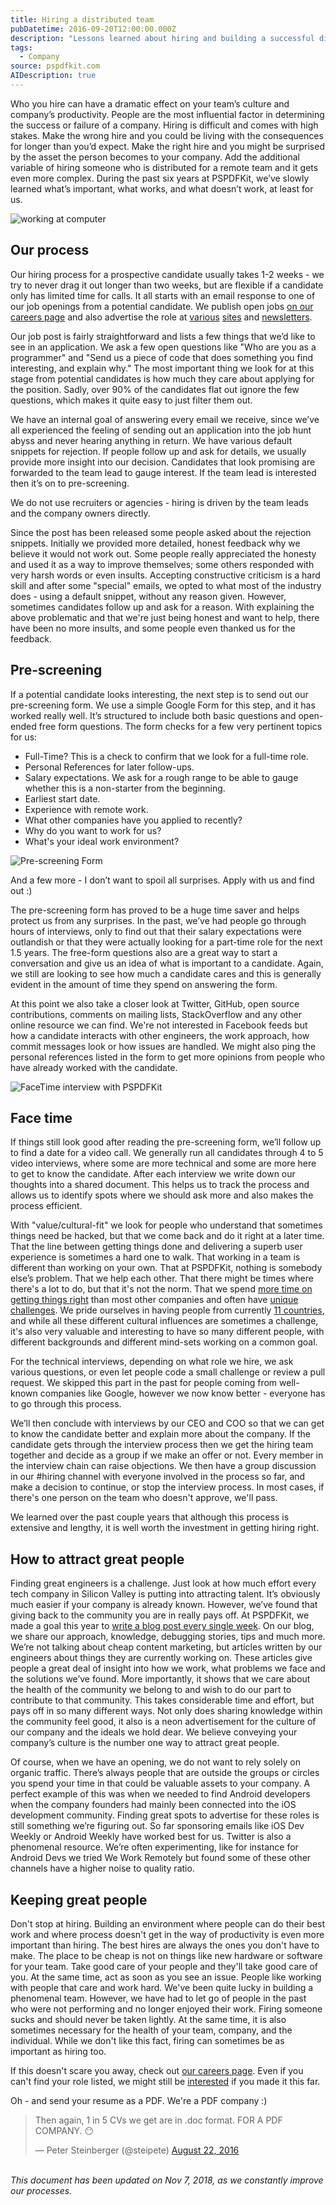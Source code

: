 ```yaml
---
title: Hiring a distributed team
pubDatetime: 2016-09-20T12:00:00.000Z
description: "Lessons learned about hiring and building a successful distributed remote team at PSPDFKit over six years."
tags:
  - Company
source: pspdfkit.com
AIDescription: true
---
```


Who you hire can have a dramatic effect on your team’s culture and company’s productivity. People are the most influential factor in determining the success or failure of a company. Hiring is difficult and comes with high stakes. Make the wrong hire and you could be living with the consequences for longer than you’d expect. Make the right hire and you might be surprised by the asset the person becomes to your company. Add the additional variable of hiring someone who is distributed for a remote team and it gets even more complex. During the past six years at PSPDFKit, we’ve slowly learned what’s important, what works, and what doesn’t work, at least for us.

![working at computer](/assets/img/2016/hiring-a-distributed-team/hands-on-computer.jpg)

## Our process

Our hiring process for a prospective candidate usually takes 1-2 weeks - we try to never drag it out longer than two weeks, but are flexible if a candidate only has limited time for calls. It all starts with an email response to one of our job openings from a potential candidate. We publish open jobs [on our careers page](https://pspdfkit.com/careers) and also advertise the role at [various](http://stackoverflow.com/) [sites](https://weworkremotely.com/) and [newsletters](https://iosdevweekly.com/).

Our job post is fairly straightforward and lists a few things that we’d like to see in an application. We ask a few open questions like "Who are you as a programmer" and "Send us a piece of code that does something you find interesting, and explain why." The most important thing we look for at this stage from potential candidates is how much they care about applying for the position. Sadly, over 90% of the candidates flat out ignore the few questions, which makes it quite easy to just filter them out.

We have an internal goal of answering every email we receive, since we’ve all experienced the feeling of sending out an application into the job hunt abyss and never hearing anything in return. We have various default snippets for rejection. If people follow up and ask for details, we usually provide more insight into our decision. Candidates that look promising are forwarded to the team lead to gauge interest. If the team lead is interested then it’s on to pre-screening.

We do not use recruiters or agencies - hiring is driven by the team leads and the company owners directly.

Since the post has been released some people asked about the rejection snippets. Initially we provided more detailed, honest feedback why we believe it would not work out. Some people really appreciated the honesty and used it as a way to improve themselves; some others responded with very harsh words or even insults. Accepting constructive criticism is a hard skill and after some "special" emails, we opted to what most of the industry does - using a default snippet, without any reason given. However, sometimes candidates follow up and ask for a reason. With explaining the above problematic and that we're just being honest and want to help, there have been no more insults, and some people even thanked us for the feedback.

## Pre-screening

If a potential candidate looks interesting, the next step is to send out our pre-screening form. We use a simple Google Form for this step, and it has worked really well. It’s structured to include both basic questions and open-ended free form questions. The form checks for a few very pertinent topics for us:

- Full-Time? This is a check to confirm that we look for a full-time role.
- Personal References for later follow-ups.
- Salary expectations. We ask for a rough range to be able to gauge whether this is a non-starter from the beginning.
- Earliest start date.
- Experience with remote work.
- What other companies have you applied to recently?
- Why do you want to work for us?
- What's your ideal work environment?

![Pre-screening Form](/assets/img/2016/hiring-a-distributed-team/pre-screening.png)

And a few more - I don’t want to spoil all surprises. Apply with us and find out :)

The pre-screening form has proved to be a huge time saver and helps protect us from any surprises. In the past, we’ve had people go through hours of interviews, only to find out that their salary expectations were outlandish or that they were actually looking for a part-time role for the next 1.5 years. The free-form questions also are a great way to start a conversation and give us an idea of what is important to a candidate. Again, we still are looking to see how much a candidate cares and this is generally evident in the amount of time they spend on answering the form.

At this point we also take a closer look at Twitter, GitHub, open source contributions, comments on mailing lists, StackOverflow and any other online resource we can find. We're not interested in Facebook feeds but how a candidate interacts with other engineers, the work approach, how commit messages look or how issues are handled. We might also ping the personal references listed in the form to get more opinions from people who have already worked with the candidate.

![FaceTime interview with PSPDFKit](/assets/img/2016/hiring-a-distributed-team/interview-at-computer.jpg)

## Face time

If things still look good after reading the pre-screening form, we’ll follow up to find a date for a video call. We generally run all candidates through 4 to 5 video interviews, where some are more technical and some are more here to get to know the candidate. After each interview we write down our thoughts into a shared document. This helps us to track the process and allows us to identify spots where we should ask more and also makes the process efficient.

With "value/cultural-fit" we look for people who understand that sometimes things need be hacked, but that we come back and do it right at a later time. That the line between getting things done and delivering a superb user experience is sometimes a hard one to walk. That working in a team is different than working on your own. That at PSPDFKit, nothing is somebody else’s problem. That we help each other. That there might be times where there's a lot to do, but that it's not the norm. That we spend [more time on getting things right](/blog/2016/writing-good-bug-reports/) than most other companies and often have [unique](/blog/2016/just-a-simple-bookmark/) [challenges](/blog/2016/investigating-thread-safety-of-uiimage/). We pride ourselves in having people from currently [11 countries](/careers), and while all these different cultural influences are sometimes a challenge, it's also very valuable and interesting to have so many different people, with different backgrounds and different mind-sets working on a common goal.

For the technical interviews, depending on what role we hire, we ask various questions, or even let people code a small challenge or review a pull request. We skipped this part in the past for people coming from well-known companies like Google, however we now know better - everyone has to go through this process.

We’ll then conclude with interviews by our CEO and COO so that we can get to know the candidate better and explain more about the company. If the candidate gets through the interview process then we get the hiring team together and decide as a group if we make an offer or not. Every member in the interview chain can raise objections. We then have a group discussion in our #hiring channel with everyone involved in the process so far, and make a decision to continue, or stop the interview process. In most cases, if there's one person on the team who doesn't approve, we'll pass.

We learned over the past couple years that although this process is extensive and lengthy, it is well worth the investment in getting hiring right.

## How to attract great people

Finding great engineers is a challenge. Just look at how much effort every tech company in Silicon Valley is putting into attracting talent. It’s obviously much easier if your company is already known. However, we’ve found that giving back to the community you are in really pays off. At PSPDFKit, we made a goal this year to [write a blog post every single week](/blog/categories/). On our blog, we share our approach, knowledge, debugging stories, tips and much more. We’re not talking about cheap content marketing, but articles written by our engineers about things they are currently working on. These articles give people a great deal of insight into how we work, what problems we face and the solutions we’ve found. More importantly, it shows that we care about the health of the community we belong to and wish to do our part to contribute to that community. This takes considerable time and effort, but pays off in so many different ways. Not only does sharing knowledge within the community feel good, it also is a neon advertisement for the culture of our company and the ideals we hold dear. We believe conveying your company’s culture is the number one way to attract great people.

Of course, when we have an opening, we do not want to rely solely on organic traffic. There’s always people that are outside the groups or circles you spend your time in that could be valuable assets to your company. A perfect example of this was when we needed to find Android developers when the company founders had mainly been connected into the iOS development community. Finding great spots to advertise for these roles is still something we’re figuring out. So far sponsoring emails like iOS Dev Weekly or Android Weekly have worked best for us. Twitter is also a phenomenal resource. We’re often experimenting, like for instance for Android Devs we tried We Work Remotely but found some of these other channels have a higher noise to quality ratio.

## Keeping great people

Don't stop at hiring. Building an environment where people can do their best work and where process doesn't get in the way of productivity is even more important than hiring. The best hires are always the ones you don't have to make. The place to be cheap is not on things like new hardware or software for your team. Take good care of your people and they'll take good care of you. At the same time, act as soon as you see an issue. People like working with people that care and work hard. We've been quite lucky in building a phenomenal team. However, we have had to let go of people in the past who were not performing and no longer enjoyed their work. Firing someone sucks and should never be taken lightly. At the same time, it is also sometimes necessary for the health of your team, company, and the individual. While we don't like this fact, firing can sometimes be as important as hiring too.

If this doesn't scare you away, check out [our careers page](/careers/). Even if you can't find your role listed, we might still be [interested](mailto:careers+surprise@pspdfkit.com) if you made it this far.

Oh - and send your resume as a PDF. We're a PDF company :)

<blockquote class="twitter-tweet" data-lang="en"><p lang="en" dir="ltr">Then again, 1 in 5 CVs we get are in .doc format. FOR A PDF COMPANY. 😶</p>&mdash; Peter Steinberger (@steipete) <a href="https://twitter.com/steipete/status/767804821927845888">August 22, 2016</a></blockquote>
<script async src="//platform.twitter.com/widgets.js" charset="utf-8"></script>

<br>
<i>This document has been updated on Nov 7, 2018, as we constantly improve our processes.</i>
